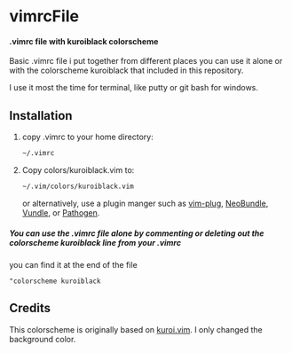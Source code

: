 # vimrcFile
#### .vimrc file with kuroiblack colorscheme

Basic .vimrc file i put together from different places
you can use it alone or with the colorscheme kuroiblack
that included in this repository.

I use it most the time for terminal, like putty or git bash for windows.

## Installation

1.  copy .vimrc to your home directory:

	```bash
	~/.vimrc
	```

2.  Copy colors/kuroiblack.vim to:

    ```bash
    ~/.vim/colors/kuroiblack.vim
    ```

    or alternatively, use a plugin manger such as
    [vim-plug](https://github.com/junegunn/vim-plug),
    [NeoBundle](https://github.com/Shougo/neobundle.vim),
    [Vundle](https://github.com/gmarik/Vundle.vim), or
    [Pathogen](https://github.com/tpope/vim-pathogen).

 #####  You can use the .vimrc file alone by commenting or deleting out the colorscheme kuroiblack line from your .vimrc
 you can find it at the end of the file

 ```vim
 "colorscheme kuroiblack
 ```

## Credits
This colorscheme is originally based on
[kuroi.vim](https://github.com/aonemd/kuroi.vim). I only changed the background
color.
